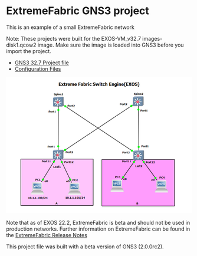 # ExtremeFabric GNS3 project

This is an example of a small ExtremeFabric network

Note: These projects were built for the EXOS-VM_v32.7 images-disk1.qcow2 image.  Make sure the image is loaded into GNS3 before you import the project.

* [GNS3 32.7 Project file](https://github.com/extremenetworks/Virtual_EXOS/blob/master/gns3_projects/ExtremeFabric/extreme_fabric.gns3project?raw=true)
* [Configuration Files](configs)

<img src="screenshot.png">

Note that as of EXOS 22.2, ExtremeFabric is beta and should not be used in production networks. Further information on ExtremeFabric can be found in the [ExtremeFabric Release Notes](http://documentation.extremenetworks.com/release_notes/ExtremeXOS/ExtremeFabric/ExtremeFabric_EXOS_22.2_RelNotes.pdf)


This project file was built with a beta version of GNS3 (2.0.0rc2).
